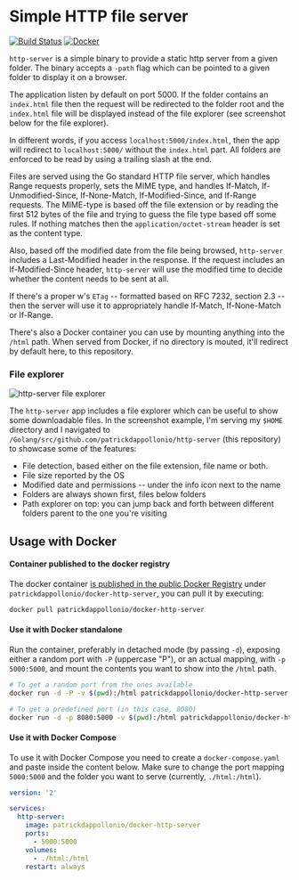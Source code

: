 # Simple HTTP file server

[![Build Status](https://travis-ci.org/patrickdappollonio/http-server.svg?branch=master)](https://travis-ci.org/patrickdappollonio/http-server)
[![Docker](https://img.shields.io/docker/pulls/patrickdappollonio/docker-http-server.svg)](https://hub.docker.com/r/patrickdappollonio/docker-http-server/)

`http-server` is a simple binary to provide a static http server from a given folder. The
binary accepts a `-path` flag which can be pointed to a given folder to display it on a browser.

The application listen by default on port 5000. If the folder contains an `index.html` file
then the request will be redirected to the folder root and the `index.html` file will be displayed
instead of the file explorer (see screenshot below for the file explorer).

In different words, if you access `localhost:5000/index.html`, then the app will redirect to
`localhost:5000/` without the `index.html` part. All folders are enforced to be read by using a
trailing slash at the end.

Files are served using the Go standard HTTP file server, which handles Range requests properly,
sets the MIME type, and handles If-Match, If-Unmodified-Since, If-None-Match, If-Modified-Since,
and If-Range requests. The MIME-type is based off the file extension or by reading the first
512 bytes of the file and trying to guess the file type based off some rules. If nothing matches then
the `application/octet-stream` header is set as the content type.

Also, based off the modified date from the file being browsed, `http-server` includes a Last-Modified
header in the response. If the request includes an If-Modified-Since header, `http-server` will use
the modified time to decide whether the content needs to be sent at all.

If there's a proper w's `ETag` -- formatted based on RFC 7232, section 2.3 -- then the server will use
it to appropriately handle If-Match, If-None-Match or If-Range.

There's also a Docker container you can use by mounting anything into the `/html` path. When served
from Docker, if no directory is mouted, it'll redirect by default here, to this repository.

### File explorer

![http-server file explorer](http://i.imgur.com/m8otA2i.png)

The `http-server` app includes a file explorer which can be useful to show some downloadable files.
In the screenshot example, I'm serving my `$HOME` directory and I navigated to `/Golang/src/github.com/patrickdappollonio/http-server`
(this repository) to showcase some of the features:

* File detection, based either on the file extension, file name or both.
* File size reported by the OS
* Modified date and permissions -- under the info icon next to the name
* Folders are always shown first, files below folders
* Path explorer on top: you can jump back and forth between different folders parent to the one you're visiting

## Usage with Docker

#### Container published to the docker registry

The docker container [is published in the public Docker Registry](https://hub.docker.com/r/patrickdappollonio/docker-http-server/)
under `patrickdappollonio/docker-http-server`, you can pull it by executing:

```bash
docker pull patrickdappollonio/docker-http-server
```

#### Use it with Docker standalone

Run the container, preferably in detached mode (by passing `-d`), exposing either
a random port with `-P` (uppercase "P"), or an actual mapping, with `-p 5000:5000`,
and mount the contents you want to show into the `/html` path.

```bash
# To get a random port from the ones available
docker run -d -P -v $(pwd):/html patrickdappollonio/docker-http-server

# To get a predefined port (in this case, 8080)
docker run -d -p 8080:5000 -v $(pwd):/html patrickdappollonio/docker-http-server
```

#### Use it with Docker Compose

To use it with Docker Compose you need to create a `docker-compose.yaml` and paste inside
the content below. Make sure to change the port mapping `5000:5000` and the folder you want
to serve (currently, `./html:/html`).

```yaml
version: '2'

services:
  http-server:
    image: patrickdappollonio/docker-http-server
    ports:
      - 5000:5000
    volumes:
      - ./html:/html
    restart: always
```

